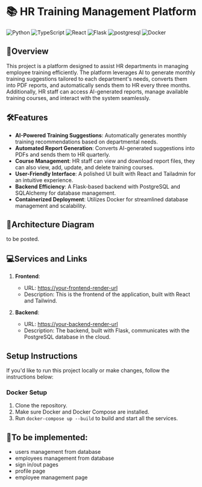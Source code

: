 # 📚 HR Training Management Platform

![Python](https://img.shields.io/badge/python-%233776AB.svg?style=for-the-badge&logo=python&logoColor=white)
![TypeScript](https://img.shields.io/badge/typescript-%23007ACC.svg?style=for-the-badge&logo=typescript&logoColor=white)
![React](https://img.shields.io/badge/react-%2361DAFB.svg?style=for-the-badge&logo=react&logoColor=black)
![Flask](https://img.shields.io/badge/flask-%23000.svg?style=for-the-badge&logo=flask&logoColor=white)
![postgresql](https://img.shields.io/badge/postgresql-4169e1?style=for-the-badge&logo=postgresql&logoColor=white)
![Docker](https://img.shields.io/badge/docker-257bd6?style=for-the-badge&logo=docker&logoColor=white)

## 🚀Overview
This project is a platform designed to assist HR departments in managing employee training efficiently. The platform leverages AI to generate monthly training suggestions tailored to each department's needs, converts them into PDF reports, and automatically sends them to HR every three months. Additionally, HR staff can access AI-generated reports, manage available training courses, and interact with the system seamlessly.

## 🛠️Features
- **AI-Powered Training Suggestions**: Automatically generates monthly training recommendations based on departmental needs.
- **Automated Report Generation**: Converts AI-generated suggestions into PDFs and sends them to HR quarterly.
- **Course Management**: HR staff can view and download report files, they can also view, add, update, and delete training courses.
- **User-Friendly Interface**: A polished UI built with React and Tailadmin for an intuitive experience.
- **Backend Efficiency**: A Flask-based backend with PostgreSQL and SQLAlchemy for database management.
- **Containerized Deployment**: Utilizes Docker for streamlined database management and scalability.

## 📝Architecture Diagram

to be posted.


## 💻Services and Links

1. **Frontend**: 
   - URL: [https://your-frontend-render-url](https://training-management-client.onrender.com)
   - Description: This is the frontend of the application, built with React and Tailwind.

2. **Backend**:
   - URL: [https://your-backend-render-url](https://training-management-server.onrender.com)
   - Description: The backend, built with Flask, communicates with the PostgreSQL database in the cloud.


## Setup Instructions

If you'd like to run this project locally or make changes, follow the instructions below:

### Docker Setup

1. Clone the repository.
2. Make sure Docker and Docker Compose are installed.
3. Run `docker-compose up --build` to build and start all the services.


## 🚧To be implemented: 
- users management from database
- employees management from database
- sign in/out pages
- profile page
- employee management page

